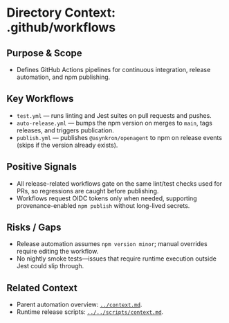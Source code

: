 # Directory Context: .github/workflows

## Purpose & Scope

- Defines GitHub Actions pipelines for continuous integration, release automation, and npm publishing.

## Key Workflows

- `test.yml` — runs linting and Jest suites on pull requests and pushes.
- `auto-release.yml` — bumps the npm version on merges to `main`, tags releases, and triggers publication.
- `publish.yml` — publishes `@asynkron/openagent` to npm on release events (skips if the version already exists).

## Positive Signals

- All release-related workflows gate on the same lint/test checks used for PRs, so regressions are caught before publishing.
- Workflows request OIDC tokens only when needed, supporting provenance-enabled `npm publish` without long-lived secrets.

## Risks / Gaps

- Release automation assumes `npm version minor`; manual overrides require editing the workflow.
- No nightly smoke tests—issues that require runtime execution outside Jest could slip through.

## Related Context

- Parent automation overview: [`../context.md`](../context.md).
- Runtime release scripts: [`../../scripts/context.md`](../../scripts/context.md).

